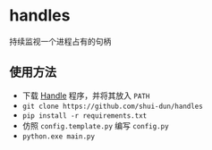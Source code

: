 # handles

持续监视一个进程占有的句柄

## 使用方法

- 下载 [Handle](https://docs.microsoft.com/en-us/sysinternals/downloads/handle) 程序，并将其放入 `PATH`
- `git clone https://github.com/shui-dun/handles`
- `pip install -r requirements.txt`
- 仿照 `config.template.py` 编写 `config.py`
- `python.exe main.py`
